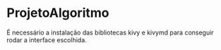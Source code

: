 # ProjetoAlgoritmo
É necessário a instalação das bibliotecas kivy e kivymd para conseguir rodar a interface escolhida.
